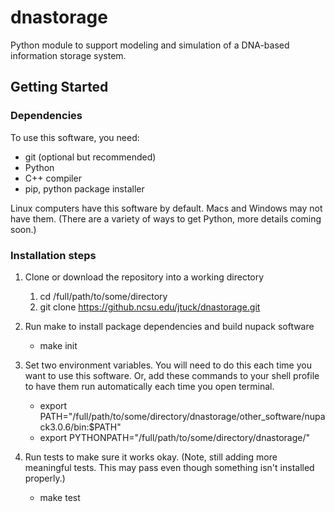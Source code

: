 # dnastorage

Python module to support modeling and simulation of a DNA-based information storage system.

## Getting Started

### Dependencies

To use this software, you need:
- git (optional but recommended)
- Python
- C++ compiler
- pip, python package installer

Linux computers have this software by default. Macs and Windows may not have them. (There are a variety of ways to get Python, more details coming soon.)

### Installation steps

1. Clone or download the repository into a working directory

      1. cd /full/path/to/some/directory
      2. git clone https://github.ncsu.edu/jtuck/dnastorage.git

2. Run make to install package dependencies and build nupack software

      - make init

3. Set two environment variables. You will need to do this each time you want to use this software. Or, add these commands to your shell profile to have them run automatically each time you open terminal.

      - export PATH="/full/path/to/some/directory/dnastorage/other_software/nupack3.0.6/bin:$PATH"
      - export PYTHONPATH="/full/path/to/some/directory/dnastorage/"

  
4. Run tests to make sure it works okay. (Note, still adding more meaningful tests.  This may pass even though something isn't installed properly.)

      - make test